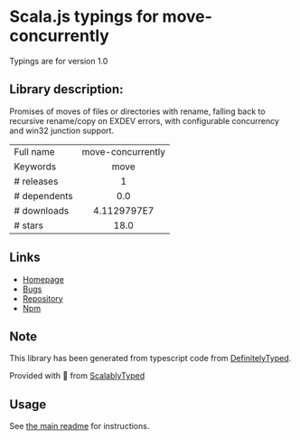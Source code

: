 
# Scala.js typings for move-concurrently

Typings are for version 1.0

## Library description:
Promises of moves of files or directories with rename, falling back to recursive rename/copy on EXDEV errors, with configurable concurrency and win32 junction support.

|                    |                 |
| ------------------ | :-------------: |
| Full name          | move-concurrently |
| Keywords           | move |
| # releases         | 1 |
| # dependents       | 0.0 |
| # downloads        | 4.1129797E7 |
| # stars            | 18.0 |

## Links
- [Homepage](https://www.npmjs.com/package/move-concurrently)
- [Bugs](https://github.com/npm/move-concurrently/issues)
- [Repository](https://github.com/npm/move-concurrently)
- [Npm](https://www.npmjs.com/package/move-concurrently)
    


## Note
This library has been generated from typescript code from [DefinitelyTyped](https://definitelytyped.org).

Provided with :purple_heart: from [ScalablyTyped](https://github.com/oyvindberg/ScalablyTyped)

## Usage
See [the main readme](../../readme.md) for instructions.


